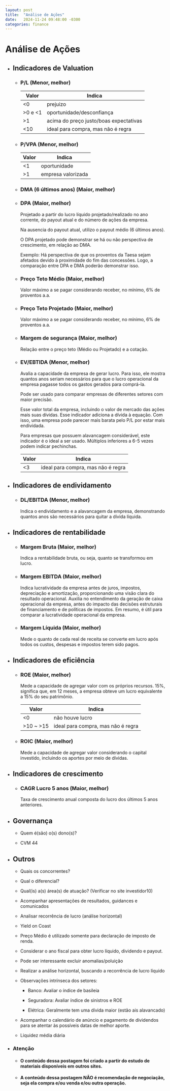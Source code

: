 ```yaml
---
layout: post
title:  "Análise de Ações"
date:   2024-11-24 09:48:00 -0300
categories: finance
---
```

# Análise de Ações

* ## Indicadores de Valuation

	* ### P/L (Menor, melhor)

		| Valor   | Indica                                 |
		|---------|----------------------------------------|
		| <0      | prejuizo                               |
		| >0 e <1 | oportunidade/desconfiança              |
		| >1      | acima do preço justo/boas expectativas |
		| <10     | ideal para compra, mas não é regra     |

	* ### P/VPA (Menor, melhor)

		| Valor | Indica             |
		|-------|--------------------|
		| <1    | oportunidade       |
		| >1   | empresa valorizada |

	* ### DMA (6 últimos anos) (Maior, melhor)

	* ### DPA (Maior, melhor)

		Projetado a partir do lucro líquido projetado/realizado no ano corrente, do payout atual e  do número de ações da empresa.
		
		Na ausencia do payout atual, utilizo o payout médio (6 últimos anos).

		O DPA projetado pode demonstrar se há ou não perspectiva de crescimento, em relação ao DMA.

		Exemplo: Há perspectiva de que os proventos da Taesa sejam afetados devido à proximidade do fim das concessões. Logo, a comparação entre DPA e DMA poderão demonstrar isso.

	* ### Preço Teto Médio (Maior, melhor)

		Valor máximo a se pagar considerando receber, no mínimo, 6% de proventos a.a.

	* ### Preço Teto Projetado (Maior, melhor)

		Valor máximo a se pagar considerando receber, no mínimo, 6% de proventos a.a.

	* ### Margem de segurança (Maior, melhor)

		Relação entre o preço teto (Médio ou Projetado) e a cotação.

	* ### EV/EBTIDA (Menor, melhor)
		
		Avalia a capacidade da empresa de gerar lucro. Para isso, ele mostra quantos anos seriam necessários para que o lucro operacional da empresa pagasse todos os gastos gerados para comprá-la.

		Pode ser usado para comparar empresas de diferentes setores com maior precisão.
		
		Esse valor total da empresa, incluindo o valor de mercado das ações mais suas dívidas. Esse indicador adiciona a dívida à equação. Com isso, uma empresa pode parecer mais barata pelo P/L por estar mais endividada.

		Para empresas que possuem alavancagem considerável, este indicador é o ideal a ser usado. Múltiplos inferiores a 6-5 vezes podem indicar pechinchas.


		| Valor | Indica                             |
		|-------|------------------------------------|
		| <3    | ideal para compra, mas não é regra |					

* ## Indicadores de endividamento

	* ### DL/EBITDA (Menor, melhor)
	
		Indica o endividamento e a alavancagem da empresa, demonstrando quantos anos são necessários para quitar a dívida líquida.

* ## Indicadores de rentabilidade

	* ### Margem Bruta (Maior, melhor)

		Indica a rentabilidade bruta, ou seja, quanto se transformou em lucro.

	* ### Margem EBITDA (Maior, melhor)

		Indica lucratividade da empresa antes de juros, impostos, depreciação e amortização, proporcionando uma visão clara do resultado operacional. Auxilia no entendimento da geração de caixa operacional da empresa, antes do impacto das decisões estruturais de financiamento e de políticas de impostos. Em resumo, é útil para comparar a lucratividade operacional da empresa.

	* ### Margem Líquida (Maior, melhor)

		Mede o quanto de cada real de receita se converte em lucro após todos os custos, despesas e impostos terem sido pagos.

* ## Indicadores de eficiência

	* ### ROE (Maior, melhor)

		Mede a capacidade de agregar valor com os próprios recursos. 15%, significa que, em 12 meses, a empresa obteve um lucro equivalente a 15% do seu patrimônio.

		| Valor     | Indica                             |
		|-----------|------------------------------------|
		| <0        | não houve lucro                    |
		| >10 ~ >15 | ideal para compra, mas não é regra |

	* ### ROIC (Maior, melhor)

		Mede a capacidade de agregar valor considerando o  capital investido, incluindo os aportes por meio de dívidas.

* ## Indicadores de crescimento	

	* ### CAGR Lucro 5 anos (Maior, melhor)

		Taxa de crescimento anual composta do lucro dos últimos 5 anos anteriores.

* ## Governança

	* Quem é(são) o(s) dono(s)?

	* CVM 44

* ## Outros

	* Quais os concorrentes?

	* Qual o diferencial?

	* Qual(is) a(s) área(s) de atuação? (Verificar no site investidor10)

	* Acompanhar apresentações de resultados, guidances e comunicados

	* Analisar recorrência de lucro (análise horizontal)
	
	* Yield on Coast

	* Preço Médio é utilizado somente para declaração de imposto de renda.

	* Considerar o ano fiscal para obter lucro líquido, dividendo e payout.

	* Pode ser interessante excluir anomalias/poluição

	* Realizar a análise horizontal, buscando a recorrência de lucro líquido

	* Observações intrínseca dos setores:

		* Banco: Avaliar o índice de basileia

		* Seguradora: Avaliar índice de sinistros e ROE

		* Elétrica: Geralmente tem uma dívida maior (estão ais alavancado)

	* Acompanhar o calendário de anúncio e pagamento de dividendos para se atentar às possíveis datas de melhor aporte.

	* Liquidez média diária

* ### Atenção

	* #### O conteúdo dessa postagem foi criado a partir do estudo de materiais disponíveis em outros sites.

	* #### A conteúdo dessa postagem NÃO é recomendação de negociação, seja ela compra e/ou venda e/ou outra operação.
